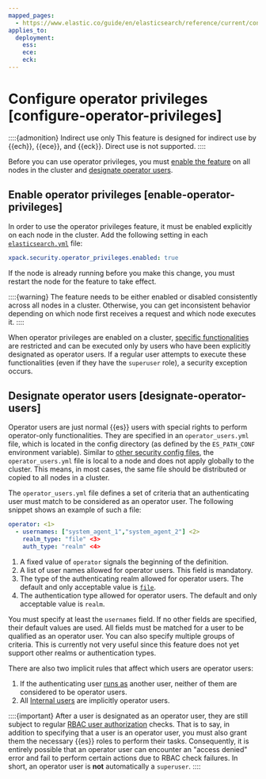 ```yaml
---
mapped_pages:
  - https://www.elastic.co/guide/en/elasticsearch/reference/current/configure-operator-privileges.html
applies_to:
  deployment:
    ess: 
    ece: 
    eck: 
---
```


# Configure operator privileges [configure-operator-privileges]

::::{admonition} Indirect use only
This feature is designed for indirect use by {{ech}}, {{ece}}, and {{eck}}. Direct use is not supported.
::::

Before you can use operator privileges, you must [enable the feature](#enable-operator-privileges) on all nodes in the cluster and [designate operator users](#designate-operator-users).

## Enable operator privileges [enable-operator-privileges]

In order to use the operator privileges feature, it must be enabled explicitly on each node in the cluster. Add the following setting in each [`elasticsearch.yml`](/deploy-manage/stack-settings.md) file:

```yaml
xpack.security.operator_privileges.enabled: true
```

If the node is already running before you make this change, you must restart the node for the feature to take effect.

::::{warning} 
The feature needs to be either enabled or disabled consistently across all nodes in a cluster. Otherwise, you can get inconsistent behavior depending on which node first receives a request and which node executes it.
::::


When operator privileges are enabled on a cluster, [specific functionalities](operator-only-functionality.md) are restricted and can be executed only by users who have been explicitly designated as operator users. If a regular user attempts to execute these functionalities (even if they have the `superuser` role), a security exception occurs.


## Designate operator users [designate-operator-users]

Operator users are just normal {{es}} users with special rights to perform operator-only functionalities. They are specified in an `operator_users.yml` file, which is located in the config directory (as defined by the `ES_PATH_CONF` environment variable). Similar to [other security config files](file-based.md#file-realm-configuration), the `operator_users.yml` file is local to a node and does not apply globally to the cluster. This means, in most cases, the same file should be distributed or copied to all nodes in a cluster.

The `operator_users.yml` file defines a set of criteria that an authenticating user must match to be considered as an operator user. The following snippet shows an example of such a file:

```yaml
operator: <1>
  - usernames: ["system_agent_1","system_agent_2"] <2>
    realm_type: "file" <3>
    auth_type: "realm" <4>
```

1. A fixed value of `operator` signals the beginning of the definition.
2. A list of user names allowed for operator users. This field is mandatory.
3. The type of the authenticating realm allowed for operator users. The default and only acceptable value is [`file`](file-based.md).
4. The authentication type allowed for operator users. The default and only acceptable value is `realm`.


You must specify at least the `usernames` field. If no other fields are specified, their default values are used. All fields must be matched for a user to be qualified as an operator user. You can also specify multiple groups of criteria. This is currently not very useful since this feature does not yet support other realms or authentication types.

There are also two implicit rules that affect which users are operator users:

1. If the authenticating user [runs as](submitting-requests-on-behalf-of-other-users.md) another user, neither of them are considered to be operator users.
2. All [Internal users](internal-users.md) are implicitly operator users.

::::{important} 
After a user is designated as an operator user, they are still subject to regular [RBAC user authorization](user-roles.md) checks. That is to say, in addition to specifying that a user is an operator user, you must also grant them the necessary {{es}} roles to perform their tasks. Consequently, it is entirely possible that an operator user can encounter an "access denied" error and fail to perform certain actions due to RBAC check failures. In short, an operator user is **not** automatically a `superuser`.
::::



